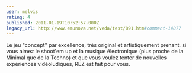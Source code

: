 ```yaml
---
user: melvis
rating: 4
published: 2011-01-19T10:52:57.000Z
legacy_url: http://www.emunova.net/veda/test/891.htm#comment-14877
---
```

Le jeu "concept" par excellence, trés original et artistiquement prenant.
si vous aimez le shoot'em up et la musique électronique (plus proche de la Minimal que de la Techno) et que vous voulez tenter de nouvelles expériences vidéoludiques, REZ est fait pour vous.